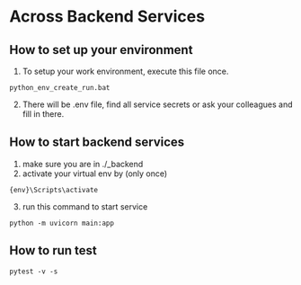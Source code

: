 # Across Backend Services

## How to set up your environment
1. To setup your work environment, execute this file once.
````
python_env_create_run.bat
```` 
2. There will be .env file, find all service secrets or ask your colleagues and fill in there.

## How to start backend services
1. make sure you are in ./_backend
2. activate your virtual env by (only once)
````
{env}\Scripts\activate
````
3. run this command to start service
````
python -m uvicorn main:app
````

## How to run test
````
pytest -v -s
````
